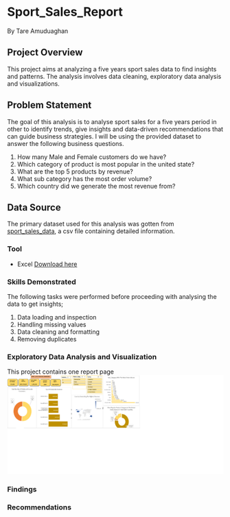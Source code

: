 # Sport_Sales_Report
  By Tare Amuduaghan

## Project Overview

This project aims at analyzing a five years sport sales data to find insights and patterns. The analysis involves data cleaning, exploratory data analysis and visualizations.

## Problem Statement
The goal of this analysis is to analyse sport sales for a five years period in other to identify trends, give insights and data-driven recommendations that can guide business strategies. I will be using the provided dataset to answer the following business questions.

1. How many Male and Female customers do we have?
2. Which category of product is most popular in the united state?
3. What are the top 5 products by revenue?
4. What sub category has the most order volume?
5. Which country did we generate the most revenue from?

## Data Source
The primary dataset used for this analysis was gotten from [sport_sales_data](https://kaggle.com), a csv file containing detailed information.

### Tool
- Excel [Download here](https://microsoft.com)

### Skills Demonstrated
The following tasks were performed before proceeding with analysing the data to get insights;

1. Data loading and inspection
2. Handling missing values
3. Data cleaning and formatting
4. Removing duplicates

### Exploratory Data Analysis and Visualization
This project contains one report page
![](image/Dashboard.png)

### Findings

### Recommendations
   
